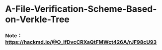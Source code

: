 # A-File-Verification-Scheme-Based-on-Verkle-Tree
### Note：https://hackmd.io/@O_IfDvcCRXaQtFMWct426A/rJF98cU93
